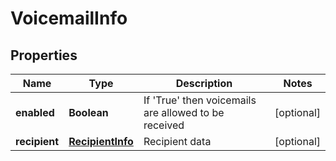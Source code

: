 
# VoicemailInfo

## Properties
Name | Type | Description | Notes
------------ | ------------- | ------------- | -------------
**enabled** | **Boolean** | If &#39;True&#39; then voicemails are allowed to be received |  [optional]
**recipient** | [**RecipientInfo**](RecipientInfo.md) | Recipient data |  [optional]



